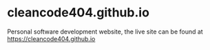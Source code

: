 # cleancode404.github.io
Personal software development website, the live site can be found at https://cleancode404.github.io
